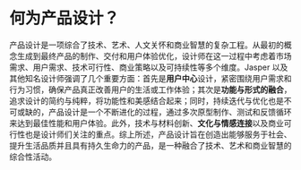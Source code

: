 # 何为产品设计？
产品设计是一项综合了技术、艺术、人文关怀和商业智慧的复杂工程。从最初的概念生成到最终产品的制作、交付和用户体验优化，设计师在这一过程中考虑着市场需求、用户需求、技术可行性、商业策略以及可持续性等多个维度。Jasper 以及其他知名设计师强调了几个重要方面：首先是**用户中心**设计，紧密围绕用户需求和行为习惯，确保产品真正改善用户的生活或工作体验；其次是**功能与形式的融合**，追求设计的简约与纯粹，将功能性和美感结合起来；同时，持续迭代与优化也是不可或缺的，产品设计是一个不断进化的过程，通过多次原型制作、测试和反馈循环来达到最佳性能和用户体验。此外，技术与材料创新、**文化与情感连接**以及商业可行性也是设计师们关注的重点。综上所述，产品设计旨在创造出能够服务于社会、提升生活品质并且具有持久生命力的产品，是一种融合了技术、艺术和商业智慧的综合性活动。